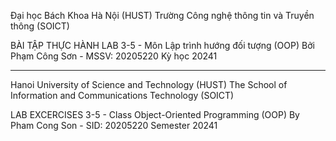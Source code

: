 Đại học Bách Khoa Hà Nội (HUST)
Trường Công nghệ thông tin và Truyền thông (SOICT)

BÀI TẬP THỰC HÀNH LAB 3-5 - Môn Lập trình hướng đối tượng (OOP)
Bởi Phạm Công Sơn - MSSV: 20205220
Kỳ học 20241

*****************************************************************

Hanoi University of Science and Technology (HUST)
The School of Information and Communications Technology (SOICT)

LAB EXCERCISES 3-5 - Class Object-Oriented Programming (OOP)
By Pham Cong Son - SID: 20205220
Semester 20241

